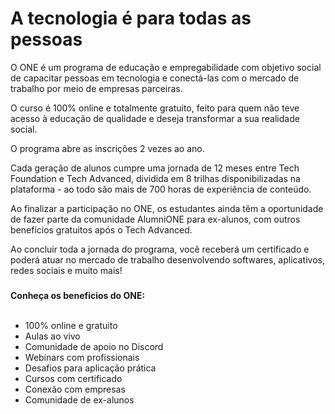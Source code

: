 <h1>A tecnologia é para todas as pessoas</h1>
<p>O ONE é um programa de educação e empregabilidade com objetivo social de capacitar pessoas em tecnologia e conectá-las com o mercado de trabalho por meio de empresas parceiras.</p>

<p></p>O curso é 100% online e totalmente gratuito, feito para quem não teve acesso à educação de qualidade e deseja transformar a sua realidade social.</p?

<p></p>O programa abre as inscrições 2 vezes ao ano.<p/>

<p></p>Cada geração de alunos cumpre uma jornada de 12 meses entre Tech Foundation e Tech Advanced, dividida em 8 trilhas disponibilizadas na plataforma - ao todo são mais de 700 horas de experiência de conteúdo.</p>

<p></p>Ao finalizar a participação no ONE, os estudantes ainda têm a oportunidade de fazer parte da comunidade AlumniONE para ex-alunos, com outros benefícios gratuitos após o Tech Advanced.</p>

<p></p>Ao concluir toda a jornada do programa, você receberá um certificado e poderá atuar no mercado de trabalho desenvolvendo softwares, aplicativos, redes sociais e muito mais!</p>

<h3></h3><strong>Conheça os beneficios do ONE:</strong></h3>
<br>
<br>
<ul>
    <li>100% online e gratuito</li>
    <li>Aulas ao vivo</li>
    <li>Comunidade de apoio no Discord</li>
    <li>Webinars com profissionais</li>
    <li>Desafios para aplicação prática</li>
    <li>Cursos com certificado</li>
    <li>Conexão com empresas</li>
    <li>Comunidade de ex-alunos</li>
</ul>








